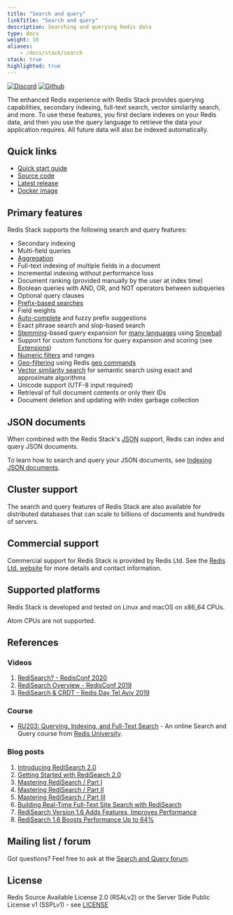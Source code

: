 ```yaml
---
title: "Search and query"
linkTitle: "Search and query"
description: Searching and querying Redis data
type: docs
weight: 10
aliases: 
    - /docs/stack/search
stack: true
highlighted: true
---
```


[![Discord](https://img.shields.io/discord/697882427875393627?style=flat-square)](https://discord.gg/xTbqgTB)
[![Github](https://img.shields.io/static/v1?label=&message=repository&color=5961FF&logo=github)](https://github.com/RediSearch/RediSearch/)

The enhanced Redis experience with Redis Stack provides querying capabilities, secondary indexing, full-text search, vector similarity search, and more. To use these features, you first declare indexes on your Redis data, and then you use the query language to retrieve the data your application requires. All future data will also be indexed automatically.

## Quick links
  - [Quick start guide](/docs/interact/search-and-query/quickstart/)
  - [Source code](https://github.com/RediSearch/RediSearch)
  - [Latest release](https://github.com/RediSearch/RediSearch/releases)
  - [Docker image](https://hub.docker.com/r/redis/redis-stack-server/)

## Primary features

Redis Stack supports the following search and query features:

* Secondary indexing
* Multi-field queries
* [Aggregation](/docs/interact/search-and-query/search/aggregations/)
* Full-text indexing of multiple fields in a document
* Incremental indexing without performance loss
* Document ranking (provided manually by the user at index time)
* Boolean queries with AND, OR, and NOT operators between subqueries
* Optional query clauses
* [Prefix-based searches](/docs/interact/search-and-query/query/#prefix-matching)
* Field weights
* [Auto-complete](/docs/interact/search-and-query/administration/overview/#auto-complete) and fuzzy prefix suggestions
* Exact phrase search and slop-based search
* [Stemming](/docs/interact/search-and-query/advanced-concepts/stemming/)-based query expansion for [many languages](/docs/interact/search-and-query/advanced-concepts/stemming//#supported-languages) using [Snowball](http://snowballstem.org/)
* Support for custom functions for query expansion and scoring (see [Extensions](/docs/interact/search-and-query/administration/extensions/))
* [Numeric filters](/docs/interact/search-and-query/query/#numeric-filters-in-query) and ranges
* [Geo-filtering](/docs/interact/search-and-query/query/#geo-filters-in-query) using Redis [geo commands](/commands/?group=geo)
* [Vector similarity search](/docs/interact/search-and-query/query/#vector-similarity-search-in-query) for semantic search using exact and approximate algorithms
* Unicode support (UTF-8 input required)
* Retrieval of full document contents or only their IDs
* Document deletion and updating with index garbage collection


## JSON documents

When combined with the Redis Stack's [JSON](/docs/data-types/json/) support, Redis can index and query JSON documents.

To learn how to search and query your JSON documents, see [Indexing JSON documents](/docs/interact/search-and-query/indexing/).

## Cluster support

The search and query features of Redis Stack are also available for distributed databases that can scale to billions of documents and hundreds of servers.

## Commercial support

Commercial support for Redis Stack is provided by Redis Ltd. See the [Redis Ltd. website](https://redis.com/redis-enterprise/technology/redis-search/#sds) for more details and contact information.

## Supported platforms
Redis Stack is developed and tested on Linux and macOS on x86_64 CPUs.

Atom CPUs are not supported.

## References
### Videos
1. [RediSearch? - RedisConf 2020](https://youtu.be/9R29LLWquME)
1. [RediSearch Overview - RedisConf 2019](https://youtu.be/AwnEhr9BO74)
1. [RediSearch & CRDT - Redis Day Tel Aviv 2019](https://youtu.be/OGC6Mx9E3jU)


### Course
* [RU203: Querying, Indexing, and Full-Text Search](https://university.redis.com/courses/ru203/) - An online Search and Query course from [Redis University](https://university.redis.com/).

### Blog posts
1. [Introducing RediSearch 2.0](https://redis.com/blog/introducing-redisearch-2-0/)
1. [Getting Started with RediSearch 2.0](https://redis.com/blog/getting-started-with-redisearch-2-0/)
1. [Mastering RediSearch / Part I](https://redis.com/blog/mastering-redisearch-part/)
1. [Mastering RediSearch / Part II](https://redis.com/blog/mastering-redisearch-part-ii/)
1. [Mastering RediSearch / Part III](https://redis.com/blog/mastering-redisearch-part-iii/)
1. [Building Real-Time Full-Text Site Search with RediSearch](https://redis.com/blog/building-real-time-full-text-site-search-with-redisearch/)
1. [RediSearch Version 1.6 Adds Features, Improves Performance](https://redis.com/blog/redisearch-version-1-6-adds-features-improves-performance/)
1. [RediSearch 1.6 Boosts Performance Up to 64%](https://redis.com/blog/redisearch-1-6-boosts-performance-up-to-64/)

## Mailing list / forum

Got questions? Feel free to ask at the [Search and Query forum](https://forum.redis.com/c/modules/redisearch/).

## License

Redis Source Available License 2.0 (RSALv2) or the Server Side Public License v1 (SSPLv1) - see [LICENSE](https://raw.githubusercontent.com/RediSearch/RediSearch/master/LICENSE.txt)
